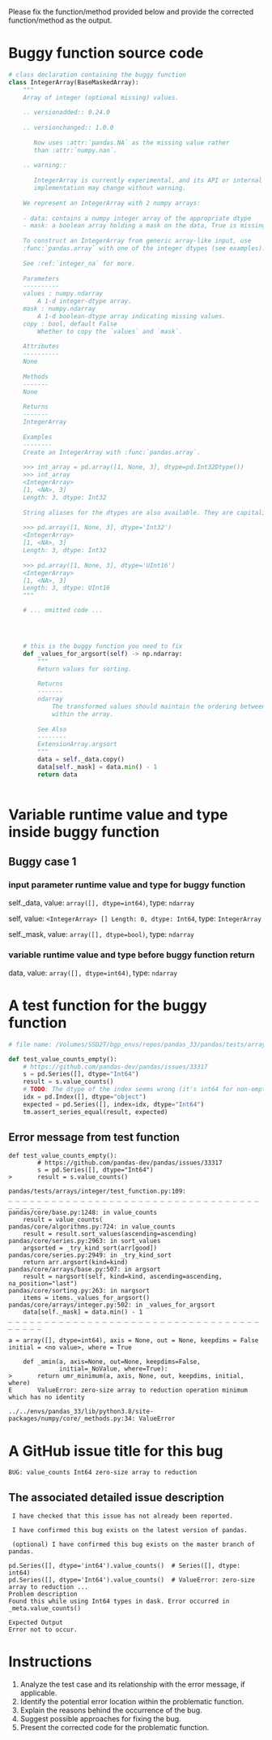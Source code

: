 Please fix the function/method provided below and provide the corrected function/method as the output.


# Buggy function source code
```python
# class declaration containing the buggy function
class IntegerArray(BaseMaskedArray):
    """
    Array of integer (optional missing) values.
    
    .. versionadded:: 0.24.0
    
    .. versionchanged:: 1.0.0
    
       Now uses :attr:`pandas.NA` as the missing value rather
       than :attr:`numpy.nan`.
    
    .. warning::
    
       IntegerArray is currently experimental, and its API or internal
       implementation may change without warning.
    
    We represent an IntegerArray with 2 numpy arrays:
    
    - data: contains a numpy integer array of the appropriate dtype
    - mask: a boolean array holding a mask on the data, True is missing
    
    To construct an IntegerArray from generic array-like input, use
    :func:`pandas.array` with one of the integer dtypes (see examples).
    
    See :ref:`integer_na` for more.
    
    Parameters
    ----------
    values : numpy.ndarray
        A 1-d integer-dtype array.
    mask : numpy.ndarray
        A 1-d boolean-dtype array indicating missing values.
    copy : bool, default False
        Whether to copy the `values` and `mask`.
    
    Attributes
    ----------
    None
    
    Methods
    -------
    None
    
    Returns
    -------
    IntegerArray
    
    Examples
    --------
    Create an IntegerArray with :func:`pandas.array`.
    
    >>> int_array = pd.array([1, None, 3], dtype=pd.Int32Dtype())
    >>> int_array
    <IntegerArray>
    [1, <NA>, 3]
    Length: 3, dtype: Int32
    
    String aliases for the dtypes are also available. They are capitalized.
    
    >>> pd.array([1, None, 3], dtype='Int32')
    <IntegerArray>
    [1, <NA>, 3]
    Length: 3, dtype: Int32
    
    >>> pd.array([1, None, 3], dtype='UInt16')
    <IntegerArray>
    [1, <NA>, 3]
    Length: 3, dtype: UInt16
    """

    # ... omitted code ...




    # this is the buggy function you need to fix
    def _values_for_argsort(self) -> np.ndarray:
        """
        Return values for sorting.
    
        Returns
        -------
        ndarray
            The transformed values should maintain the ordering between values
            within the array.
    
        See Also
        --------
        ExtensionArray.argsort
        """
        data = self._data.copy()
        data[self._mask] = data.min() - 1
        return data
    
```

# Variable runtime value and type inside buggy function
## Buggy case 1
### input parameter runtime value and type for buggy function
self._data, value: `array([], dtype=int64)`, type: `ndarray`

self, value: `<IntegerArray>
[]
Length: 0, dtype: Int64`, type: `IntegerArray`

self._mask, value: `array([], dtype=bool)`, type: `ndarray`

### variable runtime value and type before buggy function return
data, value: `array([], dtype=int64)`, type: `ndarray`



# A test function for the buggy function
```python
# file name: /Volumes/SSD2T/bgp_envs/repos/pandas_33/pandas/tests/arrays/integer/test_function.py

def test_value_counts_empty():
    # https://github.com/pandas-dev/pandas/issues/33317
    s = pd.Series([], dtype="Int64")
    result = s.value_counts()
    # TODO: The dtype of the index seems wrong (it's int64 for non-empty)
    idx = pd.Index([], dtype="object")
    expected = pd.Series([], index=idx, dtype="Int64")
    tm.assert_series_equal(result, expected)
```

## Error message from test function
```text
def test_value_counts_empty():
        # https://github.com/pandas-dev/pandas/issues/33317
        s = pd.Series([], dtype="Int64")
>       result = s.value_counts()

pandas/tests/arrays/integer/test_function.py:109: 
_ _ _ _ _ _ _ _ _ _ _ _ _ _ _ _ _ _ _ _ _ _ _ _ _ _ _ _ _ _ _ _ _ _ _ _ _ _ _ _ 
pandas/core/base.py:1248: in value_counts
    result = value_counts(
pandas/core/algorithms.py:724: in value_counts
    result = result.sort_values(ascending=ascending)
pandas/core/series.py:2963: in sort_values
    argsorted = _try_kind_sort(arr[good])
pandas/core/series.py:2949: in _try_kind_sort
    return arr.argsort(kind=kind)
pandas/core/arrays/base.py:507: in argsort
    result = nargsort(self, kind=kind, ascending=ascending, na_position="last")
pandas/core/sorting.py:263: in nargsort
    items = items._values_for_argsort()
pandas/core/arrays/integer.py:502: in _values_for_argsort
    data[self._mask] = data.min() - 1
_ _ _ _ _ _ _ _ _ _ _ _ _ _ _ _ _ _ _ _ _ _ _ _ _ _ _ _ _ _ _ _ _ _ _ _ _ _ _ _ 

a = array([], dtype=int64), axis = None, out = None, keepdims = False
initial = <no value>, where = True

    def _amin(a, axis=None, out=None, keepdims=False,
              initial=_NoValue, where=True):
>       return umr_minimum(a, axis, None, out, keepdims, initial, where)
E       ValueError: zero-size array to reduction operation minimum which has no identity

../../envs/pandas_33/lib/python3.8/site-packages/numpy/core/_methods.py:34: ValueError

```


# A GitHub issue title for this bug
```text
BUG: value_counts Int64 zero-size array to reduction
```

## The associated detailed issue description
```text
 I have checked that this issue has not already been reported.

 I have confirmed this bug exists on the latest version of pandas.

 (optional) I have confirmed this bug exists on the master branch of pandas.

pd.Series([], dtype='int64').value_counts()  # Series([], dtype: int64)
pd.Series([], dtype='Int64').value_counts()  # ValueError: zero-size array to reduction ...
Problem description
Found this while using Int64 types in dask. Error occurred in _meta.value_counts()

Expected Output
Error not to occur.
```



# Instructions

1. Analyze the test case and its relationship with the error message, if applicable.
2. Identify the potential error location within the problematic function.
3. Explain the reasons behind the occurrence of the bug.
4. Suggest possible approaches for fixing the bug.
5. Present the corrected code for the problematic function.